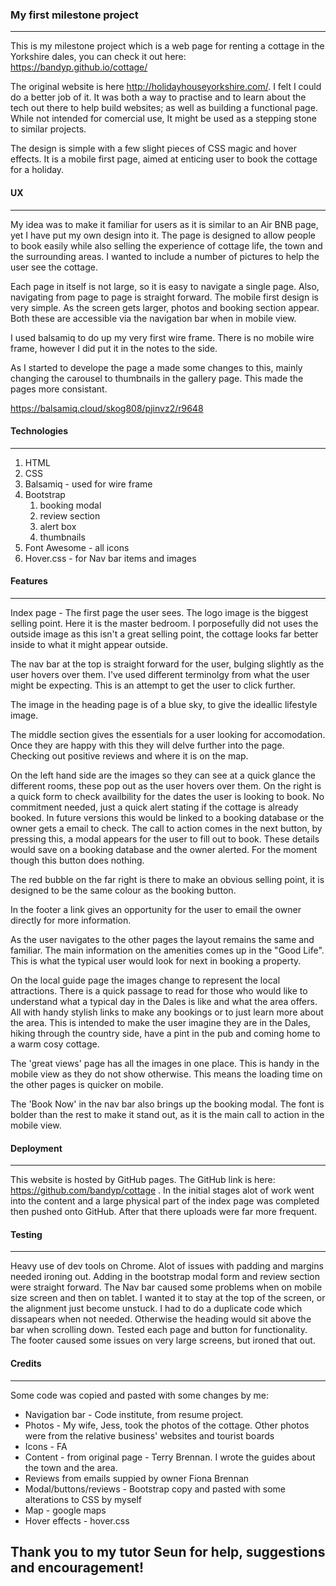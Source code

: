 ### My first milestone project
---

This is my milestone project which is a web page for renting a cottage in the Yorkshire dales, you can check it out here: https://bandyp.github.io/cottage/

The original website is here http://holidayhouseyorkshire.com/. I felt I could do a better job of it. It was both a way to practise and to learn about 
the tech out there to help build websites; as well as building a functional page. While not intended for comercial use, It might be used as a stepping stone to similar projects.

The design is simple with a few slight pieces of CSS magic and hover effects. It is a mobile first page, 
aimed at enticing user to book the cottage for a holiday.



#### UX
---

My idea was to make it familiar for users as it is similar to an Air BNB page, yet I have put my own design into it. 
The page is designed to allow people to book easily while also selling the experience of cottage life, the town and the surrounding areas.
I wanted to include a number of pictures to help the user see the cottage.

Each page in itself is not large, so it is easy to navigate a single page. Also, navigating from page to page is straight forward. 
The mobile first design is very simple. As the screen gets larger, photos and booking section appear. 
Both these are accessible via the navigation bar when in mobile view.

I used balsamiq to do up my very first wire frame. There is no mobile wire frame, however I did put it in the notes to the side. 

As I started to develope the page a made some changes to this, mainly changing the carousel to thumbnails in the gallery page. 
This made the pages more consistant.

https://balsamiq.cloud/skog808/pjinvz2/r9648

#### Technologies
---

1. HTML
1. CSS
1. Balsamiq - used for wire frame
1. Bootstrap
    1.  booking modal
    1.  review section 
    1.  alert box
    1.  thumbnails
1. Font Awesome - all icons
1. Hover.css - for Nav bar items and images

#### Features
---

Index page - The first page the user sees. The logo image is the biggest selling point. Here it is the master bedroom. 
I porposefully did not uses the outside image as this isn't a great selling point, the cottage looks far better inside to what it might appear outside.

The nav bar at the top is straight forward for the user, bulging slightly as the user hovers over them. I've used different terminolgy 
from what the user might be expecting. This is an attempt to get the user to click further. 

The image in the heading page is of a blue sky, to give the ideallic lifestyle image. 

The middle section gives the essentials for a user looking for accomodation. Once they are happy with this they will delve further into the page. 
Checking out positive reviews and where it is on the map.  

On the left hand side are the images so they can see at a quick glance the different rooms, these pop out as the user hovers over them. 
On the right is a quick form to check availbility for the dates the user is looking to book. No commitment needed, just a quick alert 
stating if the cottage is already booked. In future versions this would be linked to a booking database or the owner gets a email to check.
The call to action comes in the next button, by pressing this, a modal appears for the user to fill out to book. These details would save 
on a booking database and the owner alerted. For the moment though this button does nothing.

The red bubble on the far right is there to make an obvious selling point, it is designed to be the same colour as the booking button. 

In the footer a link gives an opportunity for the user to email the owner directly for more information.

As the user navigates to the other pages the layout remains the same and familiar. The main information on the amenities comes up in the "Good Life". 
This is what the typical user would look for next in booking a property. 

On the local guide page the images change to represent the local attractions. There is a quick passage to read for those who would like 
to understand what a typical day in the Dales is like and what the area offers. All with handy stylish links to make any bookings or to 
just learn more about the area. This is intended to make the user imagine they are in the Dales, hiking through the country side, 
have a pint in the pub and coming home to a warm cosy cottage.

The 'great views' page has all the images in one place. This is handy in the mobile view as they do not show otherwise.
This means the loading time on the other pages is quicker on mobile.

The 'Book Now' in the nav bar also brings up the booking modal. The font is bolder than the rest to make it stand out, as it is the main call to action in the mobile view.

#### Deployment
---

This website is hosted by GitHub pages. The GitHub link is here: https://github.com/bandyp/cottage . In the initial stages alot of work went into the content and a large physical part of the index page was completed then pushed onto GitHub. 
After that there uploads were far more frequent.

#### Testing
---

Heavy use of dev tools on Chrome. 
Alot of issues with padding and margins needed ironing out.
Adding in the bootstrap modal form and review section were straight forward.
The Nav bar caused some problems when on mobile size screen and then on tablet. I wanted it to stay at the top of the screen, or the alignment just become unstuck. 
I had to do a duplicate code which dissapears when not needed. Otherwise the heading would sit above the bar when scrolling down.
Tested each page and button for functionality. The footer caused some issues on very large screens, but ironed that out.

#### Credits
---

Some code was copied and pasted with some changes by me:

* Navigation bar - Code institute, from resume project.
* Photos - My wife, Jess,  took the photos of the cottage. Other photos were from the relative business' websites and tourist boards 
* Icons - FA
* Content - from original page - Terry Brennan. I wrote the guides about the town and the area.
* Reviews from emails suppied by owner Fiona Brennan
* Modal/buttons/reviews - Bootstrap copy and pasted with some alterations to CSS by myself
* Map - google maps
* Hover effects - hover.css

Thank you to my tutor Seun for help, suggestions and encouragement!
---